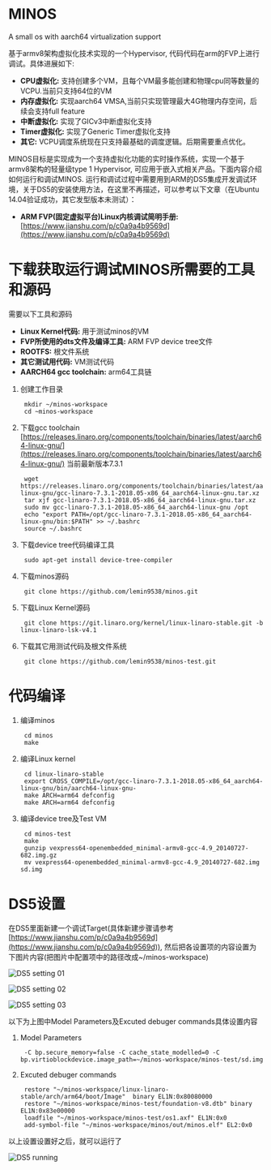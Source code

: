 # MINOS
A small os with aarch64 virtualization support

基于armv8架构虚拟化技术实现的一个Hypervisor, 代码代码在arm的FVP上进行调试。具体进展如下:

- **CPU虚拟化:** 支持创建多个VM，且每个VM最多能创建和物理cpu同等数量的VCPU.当前只支持64位的VM
- **内存虚拟化:** 实现aarch64 VMSA,当前只实现管理最大4G物理内存空间，后续会支持full feature
- **中断虚拟化:** 实现了GICv3中断虚拟化支持
- **Timer虚拟化:** 实现了Generic Timer虚拟化支持
- **其它:** VCPU调度系统现在只支持最基础的调度逻辑。后期需要重点优化。

MINOS目标是实现成为一个支持虚拟化功能的实时操作系统，实现一个基于armv8架构的轻量级type 1 Hypervisor, 可应用于嵌入式相关产品。下面内容介绍如何运行和调试MINOS. 运行和调试过程中需要用到ARM的DS5集成开发调试环境，关于DS5的安装使用方法，在这里不再描述，可以参考以下文章（在Ubuntu 14.04验证成功，其它发型版本未测试）：

- **ARM FVP(固定虚拟平台)Linux内核调试简明手册:**[https://www.jianshu.com/p/c0a9a4b9569d](https://www.jianshu.com/p/c0a9a4b9569d)

下载获取运行调试MINOS所需要的工具和源码
======================================
需要以下工具和源码

- **Linux Kernel代码:** 用于测试minos的VM
- **FVP所使用的dts文件及编译工具:** ARM FVP device tree文件
- **ROOTFS:** 根文件系统
- **其它测试用代码:** VM测试代码
- **AARCH64 gcc toolchain:** arm64工具链

1. 创建工作目录

        mkdir ~/minos-workspace
        cd ~minos-workspace

2. 下载gcc toolchain [https://releases.linaro.org/components/toolchain/binaries/latest/aarch64-linux-gnu/](https://releases.linaro.org/components/toolchain/binaries/latest/aarch64-linux-gnu/) 当前最新版本7.3.1

        wget https://releases.linaro.org/components/toolchain/binaries/latest/aarch64-linux-gnu/gcc-linaro-7.3.1-2018.05-x86_64_aarch64-linux-gnu.tar.xz
        tar xjf gcc-linaro-7.3.1-2018.05-x86_64_aarch64-linux-gnu.tar.xz
        sudo mv gcc-linaro-7.3.1-2018.05-x86_64_aarch64-linux-gnu /opt
        echo "export PATH=/opt/gcc-linaro-7.3.1-2018.05-x86_64_aarch64-linux-gnu/bin:$PATH" >> ~/.bashrc
        source ~/.bashrc

3. 下载device tree代码编译工具

        sudo apt-get install device-tree-compiler

4. 下载minos源码

        git clone https://github.com/lemin9538/minos.git

4. 下载Linux Kernel源码

        git clone https://git.linaro.org/kernel/linux-linaro-stable.git -b linux-linaro-lsk-v4.1

5. 下载其它用测试代码及根文件系统

        git clone https://github.com/lemin9538/minos-test.git


代码编译
================

1. 编译minos

        cd minos
        make

2. 编译Linux kernel

        cd linux-linaro-stable
        export CROSS_COMPILE=/opt/gcc-linaro-7.3.1-2018.05-x86_64_aarch64-linux-gnu/bin/aarch64-linux-gnu-
        make ARCH=arm64 defconfig
        make ARCH=arm64 defconfig

3. 编译device tree及Test VM

        cd minos-test
        make
        gunzip vexpress64-openembedded_minimal-armv8-gcc-4.9_20140727-682.img.gz
        mv vexpress64-openembedded_minimal-armv8-gcc-4.9_20140727-682.img sd.img


DS5设置
================================

在DS5里面新建一个调试Target(具体新建步骤请参考[https://www.jianshu.com/p/c0a9a4b9569d](https://www.jianshu.com/p/c0a9a4b9569d)), 然后把各设置项的内容设置为下图片内容(把图片中配置项中的路径改成~/minos-workspace)

![DS5 setting 01](http://leyunxi.com/static/s01.png)

![DS5 setting 02](http://leyunxi.com/static/s02.png)

![DS5 setting 03](http://leyunxi.com/static/s03.png)


以下为上图中Model Parameters及Excuted debuger commands具体设置内容
1. Model Parameters

        -C bp.secure_memory=false -C cache_state_modelled=0 -C bp.virtioblockdevice.image_path=~/minos-workspace/minos-test/sd.img


2. Excuted debuger commands

        restore "~/minos-workspace/linux-linaro-stable/arch/arm64/boot/Image"  binary EL1N:0x80080000
        restore "~/minos-workspace/minos-test/foundation-v8.dtb" binary EL1N:0x83e00000
        loadfile "~/minos-workspace/minos-test/os1.axf" EL1N:0x0
        add-symbol-file "~/minos-workspace/minos/out/minos.elf" EL2:0x0

以上设置设置好之后，就可以运行了

![DS5 running](http://leyunxi.com/static/4vcpu_ok.png)
